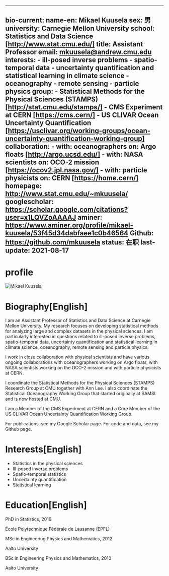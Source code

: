 ---
bio-current:
  name-en: Mikael Kuusela
  sex: 男
  university: Carnegie Mellon University
  school: Statistics and Data Science [http://www.stat.cmu.edu/]
  title: Assistant Professor
  email: mkuusela@andrew.cmu.edu
  interests: 
    - ill-posed inverse problems
    - spatio-temporal data
    - uncertainty quantification and statistical learning in climate science
    - oceanography
    - remote sensing
    - particle physics
  group: 
    - Statistical Methods for the Physical Sciences (STAMPS) [http://stat.cmu.edu/stamps/]
    - CMS Experiment at CERN [https://cms.cern/]
    - US CLIVAR Ocean Uncertainty Quantification [https://usclivar.org/working-groups/ocean-uncertainty-quantification-working-group]
  collaboration: 
    - 
      with: oceanographers
      on: Argo floats [http://argo.ucsd.edu/]
    - 
      with: NASA scientists
      on: OCO-2 mission [https://ocov2.jpl.nasa.gov/]
    - 
      with: particle physicists
      on: CERN [https://home.cern/]
  homepage: http://www.stat.cmu.edu/~mkuusela/
  googlescholar: https://scholar.google.com/citations?user=x1LQVZoAAAAJ
  aminer: https://www.aminer.org/profile/mikael-kuusela/53f45d34dabfaee1c0b46564
  Github: https://github.com/mkuusela
  status: 在职
  last-update: 2021-08-17
--

# profile

![Mikael Kuusela](http://www.stat.cmu.edu/~mkuusela/author/mikael-kuusela/avatar_hu617ad5356b1e89e450b20d50b259fcde_119431_270x270_fill_q90_lanczos_center.jpg)



# Biography[English]

I am an Assistant Professor of Statistics and Data Science at Carnegie Mellon University. My research focuses on developing statistical methods for analyzing large and complex datasets in the physical sciences. I am particularly interested in questions related to ill-posed inverse problems, spatio-temporal data, uncertainty quantification and statistical learning in climate science, oceanography, remote sensing and particle physics.

I work in close collaboration with physical scientists and have various ongoing collaborations with oceanographers working on Argo floats, with NASA scientists working on the OCO-2 mission and with particle physicists at CERN.

I coordinate the Statistical Methods for the Physical Sciences (STAMPS) Research Group at CMU together with Ann Lee. I also coordinate the Statistical Oceanography Working Group that started originally at SAMSI and is now hosted at CMU.

I am a Member of the CMS Experiment at CERN and a Core Member of the US CLIVAR Ocean Uncertainty Quantification Working Group.

For publications, see my Google Scholar page. For code and data, see my Github page.


# Interests[English]

* Statistics in the physical sciences
* Ill-posed inverse problems
* Spatio-temporal statistics
* Uncertainty quantification
* Statistical learning


# Education[English]


PhD in Statistics, 2016

École Polytechnique Fédérale de Lausanne (EPFL)

MSc in Engineering Physics and Mathematics, 2012

Aalto University

BSc in Engineering Physics and Mathematics, 2010

Aalto University